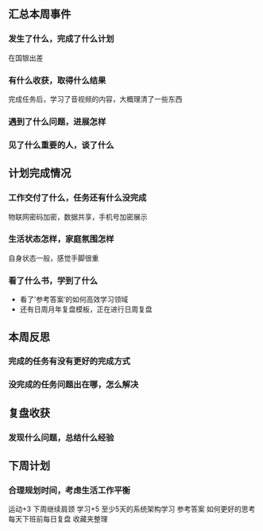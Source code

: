 ## 汇总本周事件
### 发生了什么，完成了什么计划
在国银出差

### 有什么收获，取得什么结果
完成任务后，学习了音视频的内容，大概理清了一些东西

### 遇到了什么问题，进展怎样

### 见了什么重要的人，谈了什么

## 计划完成情况
### 工作交付了什么，任务还有什么没完成
物联网密码加密，数据共享，手机号加密展示

### 生活状态怎样，家庭氛围怎样
自身状态一般，感觉手脚很重

### 看了什么书，学到了什么
- 看了’参考答案‘的如何高效学习领域
- 还有日周月年复盘模板，正在进行日周复盘

## 本周反思
### 完成的任务有没有更好的完成方式
### 没完成的任务问题出在哪，怎么解决

## 复盘收获
### 发现什么问题，总结什么经验

## 下周计划
### 合理规划时间，考虑生活工作平衡
运动+3 下周继续肩颈
学习+5 至少5天的系统架构学习
参考答案  如何更好的思考
每天下班前每日复盘
收藏夹整理